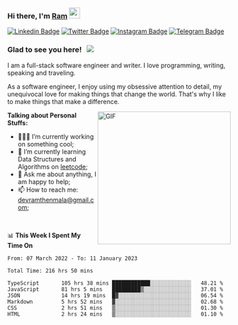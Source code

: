 ### Hi there, I'm <a href="#" target="_blank">Ram</a> <img src="https://media.giphy.com/media/hvRJCLFzcasrR4ia7z/giphy.gif" width="25" height="25">

[![Linkedin Badge](https://img.shields.io/badge/-LinkedIn-0e76a8?style=flat-square&logo=Linkedin&logoColor=white)](https://www.linkedin.com/in/ramdevengineer/)
[![Twitter Badge](https://img.shields.io/badge/-Twitter-00acee?style=flat-square&logo=Twitter&logoColor=white)](https://twitter.com/ramthenmala)
[![Instagram Badge](https://img.shields.io/badge/-Instagram-e4405f?style=flat-square&logo=Instagram&logoColor=white)](https://instagram.com/ramthenmala/)
[![Telegram Badge](https://img.shields.io/badge/-Telegram-0088cc?style=flat-square&logo=Telegram&logoColor=white)](https://t.me/ramthenmala)

### Glad to see you here! &nbsp; ![](https://visitor-badge.glitch.me/badge?page_id=ramthenmala)

I am a full-stack software engineer and writer. I love programming, writing, speaking and traveling.

As a software engineer, I enjoy using my obsessive attention to detail, my unequivocal love for making things that change the world. That's why I like to make things that make a difference.

<img align="right" alt="GIF" src="https://user-images.githubusercontent.com/4328468/157245666-f4dd5472-5b11-4727-baaf-69e90e372b69.gif?raw=true" width="300" />

**Talking about Personal Stuffs:**

- 👨🏻‍💻 I’m currently working on something cool;
- 🚀 I’m currently learning Data Structures and Algorithms on [leetcode](https://leetcode.com/ramthenmala);
- 💬 Ask me about anything, I am happy to help; 
- 📫 How to reach me: devramthenmala@gmail.com;

</br>

📊 **This Week I Spent My Time On** 
<!--START_SECTION:waka-->

```text
From: 07 March 2022 - To: 11 January 2023

Total Time: 216 hrs 50 mins

TypeScript       105 hrs 38 mins ████████████░░░░░░░░░░░░░   48.21 %
JavaScript       81 hrs 5 mins   █████████▒░░░░░░░░░░░░░░░   37.01 %
JSON             14 hrs 19 mins  █▓░░░░░░░░░░░░░░░░░░░░░░░   06.54 %
Markdown         5 hrs 52 mins   ▓░░░░░░░░░░░░░░░░░░░░░░░░   02.68 %
CSS              2 hrs 51 mins   ▒░░░░░░░░░░░░░░░░░░░░░░░░   01.30 %
HTML             2 hrs 24 mins   ▒░░░░░░░░░░░░░░░░░░░░░░░░   01.10 %
```

<!--END_SECTION:waka-->


